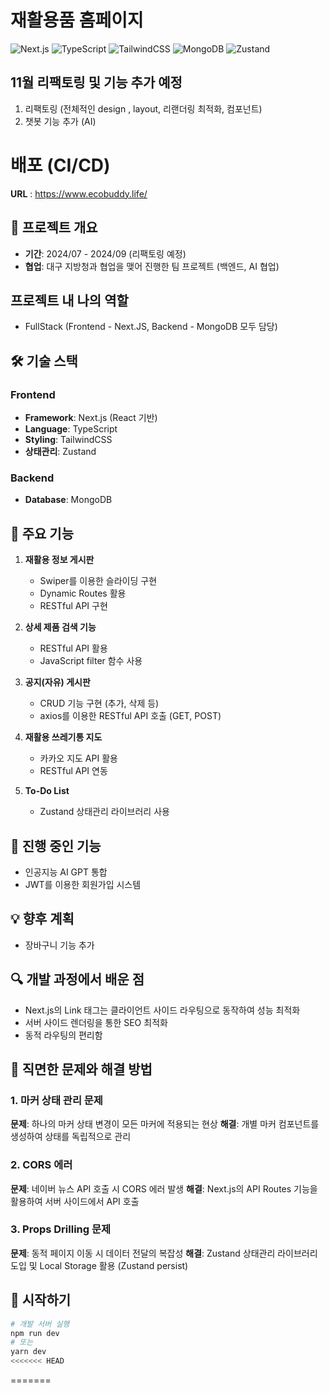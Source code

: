 # 재활용품 홈페이지

![Next.js](https://img.shields.io/badge/next.js-000000?style=for-the-badge&logo=nextdotjs&logoColor=white)
![TypeScript](https://img.shields.io/badge/typescript-%23007ACC.svg?style=for-the-badge&logo=typescript&logoColor=white)
![TailwindCSS](https://img.shields.io/badge/tailwindcss-%2338B2AC.svg?style=for-the-badge&logo=tailwind-css&logoColor=white)
![MongoDB](https://img.shields.io/badge/MongoDB-%234ea94b.svg?style=for-the-badge&logo=mongodb&logoColor=white)
![Zustand](https://img.shields.io/badge/zustand-%2320232a.svg?style=for-the-badge&logo=react&logoColor=%2361DAFB)

## 11월 리팩토링 및 기능 추가 예정

1. 리팩토링 (전체적인 design , layout, 리랜더링 최적화, 컴포넌트)
2. 챗봇 기능 추가 (AI)

# 배포 (CI/CD)

**URL** : https://www.ecobuddy.life/

## 📌 프로젝트 개요

- **기간**: 2024/07 - 2024/09 (리팩토링 예정)
- **협업**: 대구 지방청과 협업을 맺어 진행한 팀 프로젝트 (백엔드, AI 협업)

## **프로젝트 내 나의 역할**

- FullStack (Frontend - Next.JS, Backend - MongoDB 모두 담당)

## 🛠 기술 스택

### Frontend

- **Framework**: Next.js (React 기반)
- **Language**: TypeScript
- **Styling**: TailwindCSS
- **상태관리**: Zustand

### Backend

- **Database**: MongoDB

## 🌟 주요 기능

1. **재활용 정보 게시판**

   - Swiper를 이용한 슬라이딩 구현
   - Dynamic Routes 활용
   - RESTful API 구현

2. **상세 제품 검색 기능**

   - RESTful API 활용
   - JavaScript filter 함수 사용

3. **공지(자유) 게시판**

   - CRUD 기능 구현 (추가, 삭제 등)
   - axios를 이용한 RESTful API 호출 (GET, POST)

4. **재활용 쓰레기통 지도**

   - 카카오 지도 API 활용
   - RESTful API 연동

5. **To-Do List**
   - Zustand 상태관리 라이브러리 사용

## 🚀 진행 중인 기능

- 인공지능 AI GPT 통합
- JWT를 이용한 회원가입 시스템

## 💡 향후 계획

- 장바구니 기능 추가

## 🔍 개발 과정에서 배운 점

- Next.js의 Link 태그는 클라이언트 사이드 라우팅으로 동작하여 성능 최적화
- 서버 사이드 렌더링을 통한 SEO 최적화
- 동적 라우팅의 편리함

## 🚧 직면한 문제와 해결 방법

### 1. 마커 상태 관리 문제

**문제**: 하나의 마커 상태 변경이 모든 마커에 적용되는 현상
**해결**: 개별 마커 컴포넌트를 생성하여 상태를 독립적으로 관리

### 2. CORS 에러

**문제**: 네이버 뉴스 API 호출 시 CORS 에러 발생
**해결**: Next.js의 API Routes 기능을 활용하여 서버 사이드에서 API 호출

### 3. Props Drilling 문제

**문제**: 동적 페이지 이동 시 데이터 전달의 복잡성
**해결**: Zustand 상태관리 라이브러리 도입 및 Local Storage 활용 (Zustand persist)

## 🏁 시작하기

```bash
# 개발 서버 실행
npm run dev
# 또는
yarn dev
<<<<<<< HEAD
```

=======
